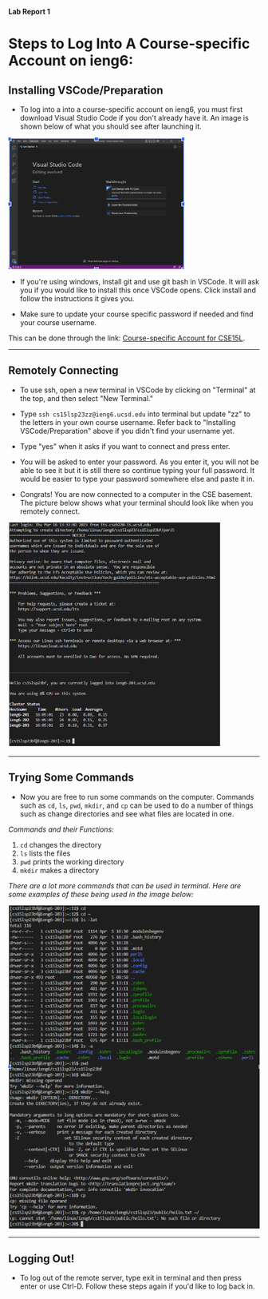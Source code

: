 **Lab Report 1**
# Steps to Log Into A Course-specific Account on ieng6:

## Installing VSCode/Preparation

* To log into a into a course-specific account on ieng6, you must first download Visual Studio Code if you don't already have it. An image is shown below of what you should see after launching it.

![VSCode](VScode.PNG)

* If you're using windows, install git and use git bash in VSCode. It will ask you if you would like to install this once VSCode opens. Click install and follow the instructions it gives you. 

* Make sure to update your course specific password if needed and find your course username. 

This can be done through the link: [Course-specific Account for CSE15L](https://sdacs.ucsd.edu/~icc/index.php). 

---
## Remotely Connecting

* To use ssh, open a new terminal in VSCode by clicking on "Terminal" at the top, and then select "New Terminal."

* Type ```ssh cs15lsp23zz@ieng6.ucsd.edu``` into terminal but update "zz" to the letters in your own course username. Refer back to "Installing VSCode/Preparation" above if you didn't find your username yet. 

* Type "yes" when it asks if you want to connect and press enter. 

* You will be asked to enter your password. As you enter it, you will not be able to see it but it is still there so continue typing your full password. It would be easier to type your password somewhere else and paste it in. 

* Congrats! You are now connected to a computer in the CSE basement. The picture below shows what your terminal should look like when you remotely connect. 

![Connected](RemotelyConnecting.PNG)

---
## Trying Some Commands

* Now you are free to run some commands on the computer. Commands such as ```cd```, ```ls```, ```pwd```, ```mkdir```, and ```cp``` can be used to do a number of things such as change directories and see what files are located in one. 

*Commands and their Functions:*

  1.   ```cd``` changes the directory
  2.   ```ls``` lists the files
  3.   ```pwd``` prints the working directory
  4.   ```mkdir``` makes a directory

*There are a lot more commands that can be used in terminal. Here are some examples of these being used in the image below:*

![Commands](commands.png)

---
## Logging Out!

* To log out of the remote server, type exit in terminal and then press enter or use Ctrl-D. Follow these steps again if you'd like to log back in. 
